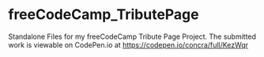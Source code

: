 # freeCodeCamp_TributePage
Standalone Files for my freeCodeCamp Tribute Page Project.
The submitted work is viewable on CodePen.io at https://codepen.io/concra/full/KezWqr
